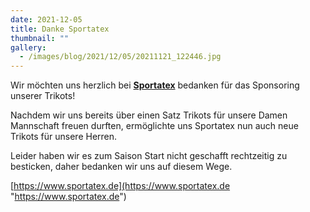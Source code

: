 ```yaml
---
date: 2021-12-05
title: Danke Sportatex
thumbnail: ""
gallery:
  - /images/blog/2021/12/05/20211121_122446.jpg
---
```


Wir möchten uns herzlich bei [**Sportatex**]() bedanken für das Sponsoring unserer Trikots!

Nachdem wir uns bereits über einen Satz Trikots für unsere Damen Mannschaft freuen durften, ermöglichte uns Sportatex nun auch neue Trikots für unsere Herren.

Leider haben wir es zum Saison Start nicht geschafft rechtzeitig zu besticken, daher bedanken wir uns auf diesem Wege.

[https://www.sportatex.de](https://www.sportatex.de "https://www.sportatex.de")
